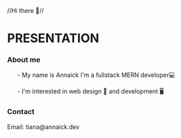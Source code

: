 //Hi there 👋//

<h1>PRESENTATION</h1>

<h3>About me</h3>
<ul>
  <p> - My name is Annaick I'm a fullstack MERN developer💻 <br></p>
  <p> - I'm interested in web design 🌇 and development 🖥<br></p>
</ul>

<h3>Contact</h3>
Email: tiana@annaick.dev


